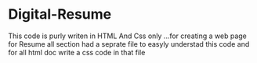 # Digital-Resume

This code is purly writen in HTML And Css only ...for creating a web page for Resume all section had a seprate file to easyly understad this code and for all html doc write a css code in that file
